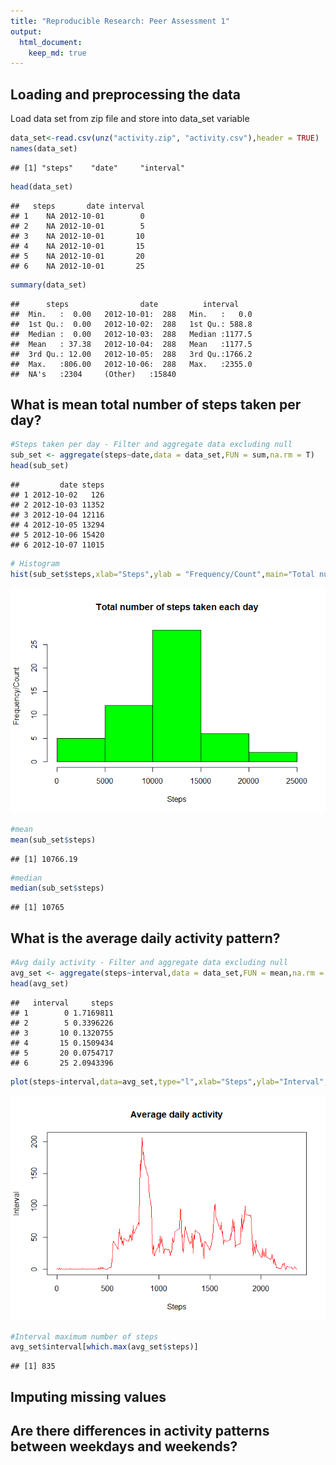 ```yaml
---
title: "Reproducible Research: Peer Assessment 1"
output: 
  html_document:
    keep_md: true
---
```



## Loading and preprocessing the data
Load data set from zip file and store into data_set variable


```r
data_set<-read.csv(unz("activity.zip", "activity.csv"),header = TRUE)
names(data_set)
```

```
## [1] "steps"    "date"     "interval"
```

```r
head(data_set)
```

```
##   steps       date interval
## 1    NA 2012-10-01        0
## 2    NA 2012-10-01        5
## 3    NA 2012-10-01       10
## 4    NA 2012-10-01       15
## 5    NA 2012-10-01       20
## 6    NA 2012-10-01       25
```

```r
summary(data_set)
```

```
##      steps                date          interval     
##  Min.   :  0.00   2012-10-01:  288   Min.   :   0.0  
##  1st Qu.:  0.00   2012-10-02:  288   1st Qu.: 588.8  
##  Median :  0.00   2012-10-03:  288   Median :1177.5  
##  Mean   : 37.38   2012-10-04:  288   Mean   :1177.5  
##  3rd Qu.: 12.00   2012-10-05:  288   3rd Qu.:1766.2  
##  Max.   :806.00   2012-10-06:  288   Max.   :2355.0  
##  NA's   :2304     (Other)   :15840
```

## What is mean total number of steps taken per day?

```r
#Steps taken per day - Filter and aggregate data excluding null
sub_set <- aggregate(steps~date,data = data_set,FUN = sum,na.rm = T)
head(sub_set)
```

```
##         date steps
## 1 2012-10-02   126
## 2 2012-10-03 11352
## 3 2012-10-04 12116
## 4 2012-10-05 13294
## 5 2012-10-06 15420
## 6 2012-10-07 11015
```

```r
# Histogram
hist(sub_set$steps,xlab="Steps",ylab = "Frequency/Count",main="Total number of steps taken each day",col="green")
```

![](PA1_template_files/figure-html/unnamed-chunk-2-1.png)<!-- -->

```r
#mean
mean(sub_set$steps)
```

```
## [1] 10766.19
```

```r
#median
median(sub_set$steps)
```

```
## [1] 10765
```


## What is the average daily activity pattern?

```r
#Avg daily activity - Filter and aggregate data excluding null
avg_set <- aggregate(steps~interval,data = data_set,FUN = mean,na.rm = T)
head(avg_set)
```

```
##   interval     steps
## 1        0 1.7169811
## 2        5 0.3396226
## 3       10 0.1320755
## 4       15 0.1509434
## 5       20 0.0754717
## 6       25 2.0943396
```

```r
plot(steps~interval,data=avg_set,type="l",xlab="Steps",ylab="Interval",col="red",main="Average daily activity")
```

![](PA1_template_files/figure-html/unnamed-chunk-3-1.png)<!-- -->

```r
#Interval maximum number of steps
avg_set$interval[which.max(avg_set$steps)]
```

```
## [1] 835
```


## Imputing missing values



## Are there differences in activity patterns between weekdays and weekends?
